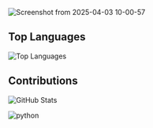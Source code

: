 ![Screenshot from 2025-04-03 10-00-57](https://github.com/user-attachments/assets/4f33e375-3f28-4e74-bf81-b6026034ccbb)

## Top Languages
![Top Languages](https://github-readme-stats.vercel.app/api/top-langs/?username=Seanmmajor&show_icons=true&theme=dracula)
## Contributions
![GitHub Stats](https://github-readme-stats.vercel.app/api?username=Seanmmajor&show_icons=true&show_icons=true&theme=dracula)

![python](https://github.com/user-attachments/assets/9f1bebf6-49ce-4421-acad-5509cef45b25)
